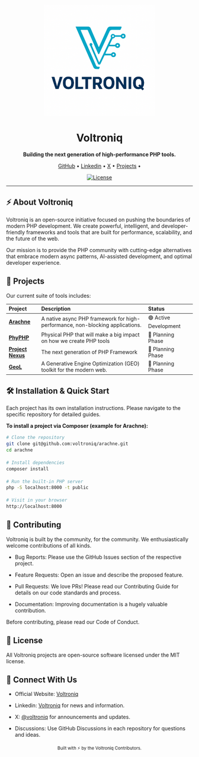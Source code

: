 <p align="center">
  <img src="https://raw.githubusercontent.com/voltroniq/.github/main/profile/voltroniq-logo-v0.png" alt="Voltroniq Logo" width="300"/>
</p>

<h1 align="center">Voltroniq</h1>
<p align="center">
  <strong>Building the next generation of high-performance PHP tools.</strong>
</p>

<p align="center">
  <a href="https://github.com/voltroniq">GitHub</a> •
  <!-- <a href="https://voltroniq.dev">Website</a> • -->
  <a href="https://www.linkedin.com/company/voltroniq">Linkedin</a> •
  <a href="https://x.com/voltroniq">X</a> •
  <a href="#-projects">Projects</a> •
  <!-- <a href="#-contributing">Contributing</a> -->
</p>

<p align="center">
<a href="https://packagist.org/packages/laravel/framework"><img src="https://img.shields.io/packagist/l/laravel/framework" alt="License"></a>
</p>

---

## ⚡ About Voltroniq

Voltroniq is an open-source initiative focused on pushing the boundaries of modern PHP development. We create powerful, intelligent, and developer-friendly frameworks and tools that are built for performance, scalability, and the future of the web.

Our mission is to provide the PHP community with cutting-edge alternatives that embrace modern async patterns, AI-assisted development, and optimal developer experience.

## 🚀 Projects

Our current suite of tools includes:

| Project | Description | Status |
| :--- | :--- | :--- |
| **[Arachne](https://github.com/voltroniq/arachne)** | A native async PHP framework for high-performance, non-blocking applications. | 🟢 Active Development |
| **[PhyPHP](https://github.com/voltroniq/phy-php)** | Physical PHP that will make a big impact on how we create PHP tools | 🔄 Planning Phase |
| **[Project Nexus](https://github.com/voltroniq/project-nexus)** | The next generation of PHP Framework | 🔄 Planning Phase |
| **[GeoL](https://github.com/voltroniq/geol)** | A Generative Engine Optimization (GEO) toolkit for the modern web. | 🔄 Planning Phase |

## 🛠️ Installation & Quick Start

Each project has its own installation instructions. Please navigate to the specific repository for detailed guides.

**To install a project via Composer (example for Arachne):**

```bash
# Clone the repository
git clone git@github.com:voltroniq/arachne.git
cd arachne

# Install dependencies
composer install

# Run the built-in PHP server
php -S localhost:8000 -t public

# Visit in your browser
http://localhost:8000
```
## 🤝 Contributing

Voltroniq is built by the community, for the community. We enthusiastically welcome contributions of all kinds.

 - Bug Reports: Please use the GitHub Issues section of the respective project.

 - Feature Requests: Open an issue and describe the proposed feature.

 - Pull Requests: We love PRs! Please read our Contributing Guide for details on our code standards and process.

 - Documentation: Improving documentation is a hugely valuable contribution.

Before contributing, please read our Code of Conduct.

## 📄 License

All Voltroniq projects are open-source software licensed under the MIT license.

## 💬 Connect With Us

 - Official Website: [Voltroniq](https://github.com/voltroniq)

 - Linkedin: [Voltroniq](https://www.linkedin.com/company/voltroniq) for news and information.

 - X: [@voltroniq](https://x.com/voltroniq) for announcements and updates.

 - Discussions: Use GitHub Discussions in each repository for questions and ideas.

<p align="center"> <sub>Built with ⚡ by the Voltroniq Contributors.</sub> </p>

